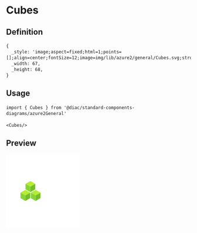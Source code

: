 # Cubes

## Definition

```
{
  _style: 'image;aspect=fixed;html=1;points=[];align=center;fontSize=12;image=img/lib/azure2/general/Cubes.svg;strokeColor=none;',
  _width: 67,
  _height: 68,
}
```

## Usage

```
import { Cubes } from '@diac/standard-components-diagrams/azure2General'

<Cubes/>
```

## Preview

<img src="./cubes.png" width="200"/>
